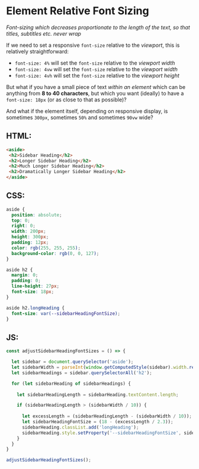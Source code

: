 # Element Relative Font Sizing
*Font-sizing which decreases proportionate to the length of the text, so that titles, subtitles etc. never wrap*

If we need to set a responsive `font-size` relative to the *viewport*, this is relatively straightforward:

 - `font-size: 4%` will set the `font-size` relative to the *viewport width* 
 - `font-size: 4vw` will set the `font-size` relative to the *viewport width* 
 - `font-size: 4vh` will set the `font-size` relative to the *viewport height*

But what if you have a small piece of text *within an element* which can be anything from **8 to 40 characters**, but which you want (ideally) to have a `font-size: 18px` (or as close to that as possible)?

And what if the element itself, depending on responsive display, is sometimes `300px`, sometimes `50%` and sometimes `90vw` wide?

## HTML:
```html
<aside>
 <h2>Sidebar Heading</h2>
 <h2>Longer Sidebar Heading</h2>
 <h2>Much Longer Sidebar Heading</h2>
 <h2>Dramatically Longer Sidebar Heading</h2>
</aside>
```

## CSS:
```css
aside {
  position: absolute;
  top: 0;
  right: 0;
  width: 200px;
  height: 300px;
  padding: 12px;
  color: rgb(255, 255, 255);
  background-color: rgb(0, 0, 127);
}

aside h2 {
  margin: 0;
  padding: 0;
  line-height: 27px;
  font-size: 18px;
}

aside h2.longHeading {
  font-size: var(--sidebarHeadingFontSize);
}
```

## JS:
```js
const adjustSidebarHeadingFontSizes = () => {

  let sidebar = document.querySelector('aside');
  let sidebarWidth = parseInt(window.getComputedStyle(sidebar).width.replace('px', ''));
  let sidebarHeadings = sidebar.querySelectorAll('h2');

  for (let sidebarHeading of sidebarHeadings) {
  
    let sidebarHeadingLength = sidebarHeading.textContent.length;

    if (sidebarHeadingLength > (sidebarWidth / 10)) {
     
      let excessLength = (sidebarHeadingLength - (sidebarWidth / 10));
      let sidebarHeadingFontSize = (18 - (excessLength / 2.3));      
      sidebarHeading.classList.add('longHeading');
      sidebarHeading.style.setProperty('--sidebarHeadingFontSize', sidebarHeadingFontSize + 'px');
    }
  }
}

adjustSidebarHeadingFontSizes();
```
